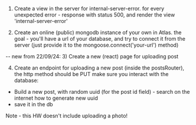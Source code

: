 1) Create a view in the server for internal-server-error.
for every unexpected error - response with status 500, and render the view 'internal-server-error'

2) Create an online (public) mongodb instance of your own in Atlas.
the goal - you'll have a url of your database, and try to connect it from the server (just provide it to the mongoose.connect('your-url') method)

-- new from 22/09/24:
3) Create a new (react) page for uploading post

4) Create an endpoint for uploading a new post (inside the postsRouter), the http method should be PUT
make sure you interact with the database:
  - Build a new post, with random uuid (for the post id field) - search on the internet how to generate new uuid
  - save it in the db

Note - this HW doesn't include uploading a photo!
